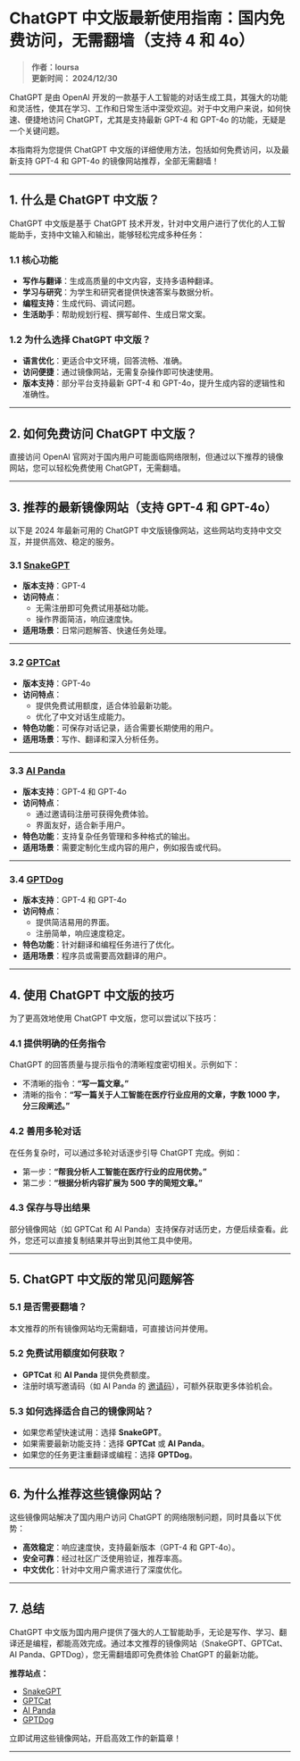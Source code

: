 # ChatGPT 中文版最新使用指南：国内免费访问，无需翻墙（支持 4 和 4o）

> **作者：loursa**  
> **更新时间： 2024/12/30**

ChatGPT 是由 OpenAI 开发的一款基于人工智能的对话生成工具，其强大的功能和灵活性，使其在学习、工作和日常生活中深受欢迎。对于中文用户来说，如何快速、便捷地访问 ChatGPT，尤其是支持最新 GPT-4 和 GPT-4o 的功能，无疑是一个关键问题。

本指南将为您提供 ChatGPT 中文版的详细使用方法，包括如何免费访问，以及最新支持 GPT-4 和 GPT-4o 的镜像网站推荐，全部无需翻墙！

---

## 1. 什么是 ChatGPT 中文版？

ChatGPT 中文版是基于 ChatGPT 技术开发，针对中文用户进行了优化的人工智能助手，支持中文输入和输出，能够轻松完成多种任务：

### 1.1 核心功能
- **写作与翻译**：生成高质量的中文内容，支持多语种翻译。
- **学习与研究**：为学生和研究者提供快速答案与数据分析。
- **编程支持**：生成代码、调试问题。
- **生活助手**：帮助规划行程、撰写邮件、生成日常文案。

### 1.2 为什么选择 ChatGPT 中文版？
- **语言优化**：更适合中文环境，回答流畅、准确。
- **访问便捷**：通过镜像网站，无需复杂操作即可快速使用。
- **版本支持**：部分平台支持最新 GPT-4 和 GPT-4o，提升生成内容的逻辑性和准确性。

---

## 2. 如何免费访问 ChatGPT 中文版？

直接访问 OpenAI 官网对于国内用户可能面临网络限制，但通过以下推荐的镜像网站，您可以轻松免费使用 ChatGPT，无需翻墙。

---

## 3. 推荐的最新镜像网站（支持 GPT-4 和 GPT-4o）

以下是 2024 年最新可用的 ChatGPT 中文版镜像网站，这些网站均支持中文交互，并提供高效、稳定的服务。

### 3.1 [SnakeGPT](https://snakegpt.work)
- **版本支持**：GPT-4
- **访问特点**：
  - 无需注册即可免费试用基础功能。
  - 操作界面简洁，响应速度快。
- **适用场景**：日常问题解答、快速任务处理。

---

### 3.2 [GPTCat](https://gptcat.net/)
- **版本支持**：GPT-4o
- **访问特点**：
  - 提供免费试用额度，适合体验最新功能。
  - 优化了中文对话生成能力。
- **特色功能**：可保存对话记录，适合需要长期使用的用户。
- **适用场景**：写作、翻译和深入分析任务。

---

### 3.3 [AI Panda](https://ai-panda.xyz/login?invite_code=34137c47)
- **版本支持**：GPT-4 和 GPT-4o
- **访问特点**：
  - 通过邀请码注册可获得免费体验。
  - 界面友好，适合新手用户。
- **特色功能**：支持复杂任务管理和多种格式的输出。
- **适用场景**：需要定制化生成内容的用户，例如报告或代码。

---

### 3.4 [GPTDog](http://gptdog.online/)
- **版本支持**：GPT-4 和 GPT-4o
- **访问特点**：
  - 提供简洁易用的界面。
  - 注册简单，响应速度稳定。
- **特色功能**：针对翻译和编程任务进行了优化。
- **适用场景**：程序员或需要高效翻译的用户。

---

## 4. 使用 ChatGPT 中文版的技巧

为了更高效地使用 ChatGPT 中文版，您可以尝试以下技巧：

### 4.1 提供明确的任务指令
ChatGPT 的回答质量与提示指令的清晰程度密切相关。示例如下：
- 不清晰的指令：**“写一篇文章。”**
- 清晰的指令：**“写一篇关于人工智能在医疗行业应用的文章，字数 1000 字，分三段阐述。”**

### 4.2 善用多轮对话
在任务复杂时，可以通过多轮对话逐步引导 ChatGPT 完成。例如：
- 第一步：**“帮我分析人工智能在医疗行业的应用优势。”**
- 第二步：**“根据分析内容扩展为 500 字的简短文章。”**

### 4.3 保存与导出结果
部分镜像网站（如 GPTCat 和 AI Panda）支持保存对话历史，方便后续查看。此外，您还可以直接复制结果并导出到其他工具中使用。

---

## 5. ChatGPT 中文版的常见问题解答

### 5.1 是否需要翻墙？
本文推荐的所有镜像网站均无需翻墙，可直接访问并使用。

### 5.2 免费试用额度如何获取？
- **GPTCat** 和 **AI Panda** 提供免费额度。
- 注册时填写邀请码（如 AI Panda 的 [邀请码](https://ai-panda.xyz/login?invite_code=34137c47)），可额外获取更多体验机会。

### 5.3 如何选择适合自己的镜像网站？
- 如果您希望快速试用：选择 **SnakeGPT**。
- 如果需要最新功能支持：选择 **GPTCat** 或 **AI Panda**。
- 如果您的任务更注重翻译或编程：选择 **GPTDog**。

---

## 6. 为什么推荐这些镜像网站？

这些镜像网站解决了国内用户访问 ChatGPT 的网络限制问题，同时具备以下优势：
- **高效稳定**：响应速度快，支持最新版本（GPT-4 和 GPT-4o）。
- **安全可靠**：经过社区广泛使用验证，推荐率高。
- **中文优化**：针对中文用户需求进行了深度优化。

---

## 7. 总结

ChatGPT 中文版为国内用户提供了强大的人工智能助手，无论是写作、学习、翻译还是编程，都能高效完成。通过本文推荐的镜像网站（SnakeGPT、GPTCat、AI Panda、GPTDog），您无需翻墙即可免费体验 ChatGPT 的最新功能。

**推荐站点：**
- [SnakeGPT](https://snakegpt.work)
- [GPTCat](https://gptcat.net/)
- [AI Panda](https://ai-panda.xyz/login?invite_code=34137c47)
- [GPTDog](http://gptdog.online/)

立即试用这些镜像网站，开启高效工作的新篇章！

---
